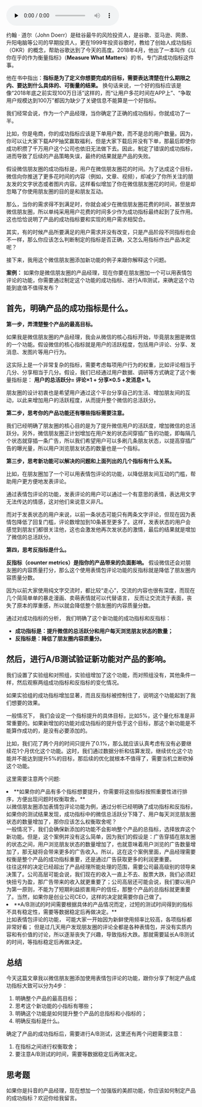 <audio id="audio" title="12 | 制定产品成功指标" controls="" preload="none"><source id="mp3" src="https://static001.geekbang.org/resource/audio/79/4f/79f07d2dd8a10fba8c2866b118bb834f.mp3"></audio>

约翰 · 道尔（John Doerr）是硅谷最牛的风险投资人，是谷歌、亚马逊、网景、升阳电脑等公司的早期投资人，更在1999年投资谷歌时，教给了创始人成功指标（OKR）的概念，帮助谷歌达到了今天的高度。2018年4月，他出了一本叫作《以你在乎的作为衡量指标》（**Measure What Matters**）的书，专门讲成功指标这件事。

他在书中指出：**指标是为了定义你想要完成的目标，需要表达清楚在什么期限之内、要达到什么具体的、可衡量的结果。** 换句话来说，一个好的指标应该是像“2018年底之前实现100万日活”这样的，而“让用户多花时间在APP上”、“争取用户规模达到100万”都因为缺少了关键信息不能算是一个好指标。

我们经常会说，作为一个产品经理，当你确定了正确的成功指标，你就成功了一半。

比如，你是电商，你的成功指标应该是下单用户数，而不是总的用户数量。因为，你可以让大家下载APP抽奖赢取福利，但是大家下载后并没有下单，那最后即使你成功积攒了千万用户这个公司也依旧无法做下去。因此，制定了错误的成功指标，进而导致了后续的产品策略失误，最终的结果就是产品的失败。

假设微信朋友圈的成功指标是，用户在微信朋友圈花的时间。为了达成这个目标，微信向你推送了更多花时间的内容（例如，文章、视频），却减少了你所关注的朋友发的文字状态或者图片内容。这样看似增加了你在微信朋友圈花的时间，但是却忽略了你使用朋友圈的目的是和朋友互动。

那么，当你的需求得不到满足时，你就会减少在微信朋友圈花费的时间，甚至放弃微信朋友圈，所以单纯采用用户花费的时间多少作为成功指标最终起到了反作用。这也恰恰说明了产品的成功指标要和实现的用户需求相契合。

其实，有的时候产品所要满足的用户需求并没有改变，只是产品阶段不同指标也会不一样，那么你应该怎么判断制定的指标是否正确，又怎么用指标作出产品决定呢？

接下来，我用这个微信朋友圈添加新功能的例子来跟你解释这个问题。

**案例：** 如果你是微信朋友圈的产品经理，现在你要在朋友圈加一个可以用表情包评论的功能，你需要通过制定这个功能的成功指标、进行A/B测试，来确定这个功能到底值不值得发布？

## 首先，明确产品的成功指标是什么。

**第一步，弄清楚整个产品的最高目标。**

如果我是微信朋友圈的产品经理，我会从微信的核心指标开始，毕竟朋友圈是微信的一个功能。假设微信的核心指标就是用户的活跃程度，包括用户评论、分享、发消息、发图片等用户行为。

这实际上是一个非常复杂的指标，需要考虑每项用户行为的权重，比如评论相当于几分、分享相当于几分。假设，我们已经通过用户数据、调研等方式确定了这个衡量指标是： **用户的总活跃分= 评论×1 + 分享×0.5 +发消息× 1。**

朋友圈的设计初衷也是希望用户通过这个平台分享自己的生活、增加朋友间的互动，以此来增加用户的活跃程度，从而提升整个微信的总活跃分。

**第二步，思考你的产品功能还有哪些指标需要注意。**

我们已经明确了朋友圈的核心目的是为了提升微信用户的活跃度，增加微信的总活跃分。另外，微信朋友圈正计划增加在用户发的状态间穿插广告的功能，即每隔几个状态就穿插一条广告，所以我们希望用户可以多刷几条朋友状态，以提高穿插广告的曝光量，所以用户浏览朋友状态的数量也是一个指标。

**第三步，思考新功能可以解决的问题和上面列出的几个指标有什么关系。**

比如，在朋友圈加了一个可以用表情包评论的功能，以降低朋友间互动的门槛，帮助用户更方便地发表评论。

通过表情包评论的功能，发表评论的用户可以通过一个有意思的表情，表达用文字无法传达的情感，这对他们来说意义非凡。

而对于发表状态的用户来说，以前一条状态可能只有两条文字评论，但现在因为表情包降低了回复门槛，评论数增加到10条甚至更多了。这样，发表状态的用户会感觉到朋友们都很关注他，这也会激发他再次发状态的激情，最后的结果就是增加了微信的总活跃分。

**第四，思考反指标是什么。**

**反指标（counter metrics）是指你的产品带来的负面影响。** 假设微信还会对朋友圈的内容质量打分，那么这个使用表情包评论功能的反指标就是降低了朋友圈内容质量分数。

因为以前大家使用纯文字交流时，都比较“走心”，交流的内容也很有深度，而现在几个简简单单的暴走漫画、卖萌表情就可以代替语言， 反而让交流流于表面，丧失了原本的厚重感，所以就会降低整个朋友圈的内容质量分数。

通过对成功指标的分析， 我们明确了这个新功能的成功指标和反指标：

- **成功指标是：提升微信的总活跃分和用户每天浏览朋友状态的数量；**
- **反指标是：降低了朋友圈内容质量分。**

## 然后，进行A/B测试验证新功能对产品的影响。

我们设置了实验组和对照组，实验组增加了这个功能，而对照组没有，其他条件一样，然后观察两组成功指标和反指标的变化情况。

如果实验组的成功指标增加显著，而且反指标被控制住了，说明这个功能起到了我们想要的效果。

一般情况下， 我们会设定一个指标提升的具体目标，比如5%，这个量化标准是非常重要的。如果新增加的功能对成功指标的提升低于这个目标，那这个新功能是不能算作成功的，是没有必要添加的。

比如，我们花了两个月的时间只提升了0.1%，那么就应该认真考虑有没有必要继续花1个月优化这个功能。这时，我们通过数据分析和估算发现，继续优化这个功能并不能达到提升5%的目标，那后续的优化就根本不值得了，需要当机立断砍掉这个功能。

这里需要注意两个问题:

<li>**如果你的产品有多个指标想要提升，你需要将这些指标按照重要性进行排序，方便出现问题时权衡取舍。**<br>以微信朋友圈添加表情包评论功能为例，通过分析已经明确了成功指标和反指标，如果你的测试结果发现，成功指标中的微信总活跃分下降了、用户每天浏览朋友圈状态的数量增加了，那你应该怎么权衡取舍呢？<br>一般情况下，我们会确保新添加的功能不会影响整个产品的总指标，选择放弃这个新功能。但是，这个案例并没有这么简单，因为我们的假设是：广告穿插在朋友圈的状态之间，用户浏览朋友状态的数量增加了，也就意味着用户浏览的广告数量增加了，那无疑将会带来更多的广告收入。所以，这在这个案例里面，产品经理需要权衡是整个产品的成功指标重要，还是通过广告获取更多的利润更重要。<br>往往这样的决定已经超出了产品经理所能处理的范围，需要公司最高级别的领导来决策了。公司高层可能会说，我们现在的收入一直上不去、股票大跌，我们必须赶快扭亏为盈，那广告带来的收入就更重要了；公司高层还可能会说，我们要以用户为第一原则，不能为了短期利益损害用户的信任，那整个产品的总指标就更重要了。当然，如果你是创业公司CEO，这样的决定就需要你自己做了。
</li>
<li>**A/B测试的时间需要根据具体的产品情况而定，过短的测试时间得到的指标不具有稳定性，需要等数据稳定后再做决定。**<br>比如表情包评论的功能， 可能大家一开始因为新鲜使用频率比较高，各项指标都非常好看； 但是过几天用户发现朋友圈的评论全都是各种表情包，并没有实质内容和有价值的讨论，所以逐渐丧失了兴趣，导致指标大跌。那就需要延长A/B测试的时间，等指标稳定后再做决定。
</li>

## 总结

今天这篇文章我以微信朋友圈添加使用表情包评论的功能，跟你分享了制定产品成功指标大致可以分为4步：

1. 明确整个产品的最高目标；
1. 思考这个新功能的小指标有哪些；
1. 明确这个功能是如何提升整个产品的总指标和小指标的；
1. 明确反指标是什么。

确定了产品的成功指标后，需要进行A/B测试，这里还有两个问题需要注意：

1. 在指标之间进行权衡取舍；
1. 要注意A/B测试的时间，需要等数据稳定后再做决定。

## 思考题

如果你是抖音的产品经理，现在想加一个加强版的美颜功能，你应该如何制定产品的成功指标？欢迎你给我留言。


